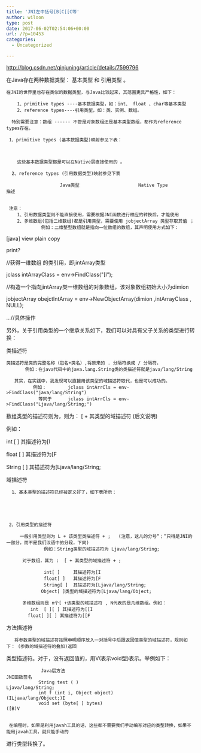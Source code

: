 ```yaml
---
title: 'JNI左中括号[B[C[[C等'
author: wiloon
type: post
date: 2017-06-02T02:54:06+00:00
url: /?p=10453
categories:
  - Uncategorized

---
```

http://blog.csdn.net/qinjuning/article/details/7599796

在Java存在两种数据类型： 基本类型 和 引用类型 。

    在JNI的世界里也存在类似的数据类型，与Java比较起来，其范围更具严格性，如下：
    
        1、primitive types ----基本数据类型，如：int、 float 、char等基本类型
        2、reference types----引用类型，如：类、实例、数组。
    
      特别需要注意：数组 ------ 不管是对象数组还是基本类型数组，都作为reference types存在。
    
     1、primitive types (基本数据类型)映射参见下表： 
    
    
    
        这些基本数据类型都是可以在Native层直接使用的 。
    
      2、reference types (引用数据类型)映射参见下表
    
                        Java类型                      Native Type                                          描述
    
    
     注意：   
        1、引用数据类型则不能直接使用，需要根据JNI函数进行相应的转换后，才能使用
        2、多维数组(包括二维数组)都是引用类型，需要使用 jobjectArray 类型存取其值 ；
                 例如：二维整型数组就是指向一位数组的数组，其声明使用方式如下：
    

[java] view plain copy

print?
  
//获得一维数组 的类引用，即jintArray类型
      
jclass intArrayClass = env->FindClass("[I&#8221;);
      
//构造一个指向jintArray类一维数组的对象数组，该对象数组初始大小为dimion
      
jobjectArray obejctIntArray = env->NewObjectArray(dimion ,intArrayClass , NULL);
      
&#8230;//具体操作

另外，关于引用类型的一个继承关系如下，我们可以对具有父子关系的类型进行转换：

类描述符

    类描述符是类的完整名称（包名+类名）,将原来的 . 分隔符换成 / 分隔符。
           例如：在java代码中的java.lang.String类的类描述符就是java/lang/String
    
       其实，在实践中，我发现可以直接用该类型的域描述符取代，也是可以成功的。
              例如：        jclass intArrCls = env->FindClass("java/lang/String")
                等同于      jclass intArrCls = env->FindClass("Ljava/lang/String;")
    

数组类型的描述符则为，则为： [ + 其类型的域描述符 (后文说明)
             
例如：
                    
int [ ] 其描述符为[I
                    
float [ ] 其描述符为[F
                    
String [ ] 其描述符为[Ljava/lang/String;

域描述符

      1、基本类型的描述符已经被定义好了，如下表所示：
    
    
    
    
    
     2、引用类型的描述符
    
         一般引用类型则为 L + 该类型类描述符 + ;   (注意，这儿的分号“；”只得是JNI的一部分，而不是我们汉语中的分段，下同)
                  例如：String类型的域描述符为 Ljava/lang/String;  
    
          对于数组，其为 :  [ + 其类型的域描述符 + ;
    
                  int[ ]     其描述符为[I
                  float[ ]   其描述符为[F
                  String[ ]  其描述符为[Ljava/lang/String;
                 Object[ ]类型的域描述符为[Ljava/lang/Object;
    
          多维数组则是 n个[ +该类型的域描述符 , N代表的是几维数组。例如：
             int  [ ][ ] 其描述符为[[I
            float[ ][ ] 其描述符为[[F
    

方法描述符

       将参数类型的域描述符按照申明顺序放入一对括号中后跟返回值类型的域描述符，规则如下： (参数的域描述符的叠加)返回
    

类型描述符。对于，没有返回值的，用V(表示void型)表示。举例如下：

                 Java层方法                                               JNI函数签名
                String test ( )                                              Ljava/lang/String;
                int f (int i, Object object)                            (ILjava/lang/Object;)I
                void set (byte[ ] bytes)                                ([B)V
    
    
     在编程时，如果是利用javah工具的话，这些都不需要我们手动编写对应的类型转换，如果不能用javah工具，就只能手动的
    

进行类型转换了。
